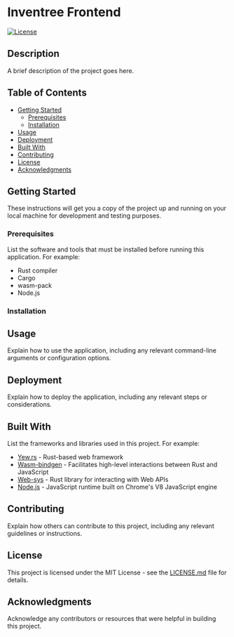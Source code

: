 # Inventree Frontend

[![License](https://img.shields.io/badge/license-MIT-blue.svg)](https://opensource.org/licenses/MIT)

## Description

A brief description of the project goes here.

## Table of Contents

- [Getting Started](#getting-started)
  - [Prerequisites](#prerequisites)
  - [Installation](#installation)
- [Usage](#usage)
- [Deployment](#deployment)
- [Built With](#built-with)
- [Contributing](#contributing)
- [License](#license)
- [Acknowledgments](#acknowledgments)

## Getting Started

These instructions will get you a copy of the project up and running on your local machine for development and testing purposes.

### Prerequisites

List the software and tools that must be installed before running this application. For example:

- Rust compiler
- Cargo
- wasm-pack
- Node.js

### Installation


## Usage

Explain how to use the application, including any relevant command-line arguments or configuration options.

## Deployment

Explain how to deploy the application, including any relevant steps or considerations.

## Built With

List the frameworks and libraries used in this project. For example:

- [Yew.rs](https://yew.rs/) - Rust-based web framework
- [Wasm-bindgen](https://github.com/rustwasm/wasm-bindgen) - Facilitates high-level interactions between Rust and JavaScript
- [Web-sys](https://github.com/rustwasm/wasm-bindgen/tree/master/crates/web-sys) - Rust library for interacting with Web APIs
- [Node.js](https://nodejs.org/) - JavaScript runtime built on Chrome's V8 JavaScript engine

## Contributing

Explain how others can contribute to this project, including any relevant guidelines or instructions.

## License

This project is licensed under the MIT License - see the [LICENSE.md](LICENSE.md) file for details.

## Acknowledgments

Acknowledge any contributors or resources that were helpful in building this project.


